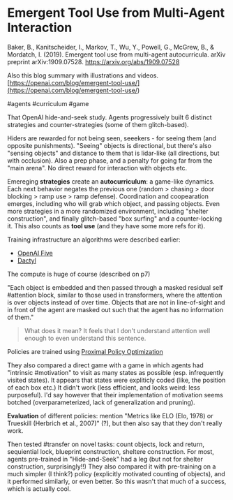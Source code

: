 # Emergent Tool Use from Multi-Agent Interaction
Baker, B., Kanitscheider, I., Markov, T., Wu, Y., Powell, G., McGrew, B., & Mordatch, I. (2019). Emergent tool use from multi-agent autocurricula. arXiv preprint arXiv:1909.07528.
https://arxiv.org/abs/1909.07528

Also this blog summary with illustrations and videos.
[https://openai.com/blog/emergent-tool-use/](<https://openai.com/blog/emergent-tool-use/>)

#agents #curriculum #game

That OpenAI hide-and-seek study. Agents progressively built 6 distinct strategies and counter-strategies (some of them glitch-based).

Hiders are rewarded for not being seen, seeekers - for seeing them (and opposite punishments). "Seeing" objects is directional, but there's also "sensing objects" and distance to them that is lidar-like (all directions, but with occlusion). Also a prep phase, and a penalty for going far from the "main arena". No direct reward for interaction with objects etc.

Emereging **strategies** create an **autocurriculum**: a game-like dynamics. Each next behavior negates the previous one (random > chasing > door blocking > ramp use > ramp defense). Coordination and coopearation emerges, including who will grab which object, and passing objects. Even more strategies in a more randomized environment, including "shelter construction", and finally glitch-based "box surfing" and a counter-locking it. This also counts as **tool use** (and they have some more refs for it).

Training infrastructure an algorithms were described earlier:
* [OpenAI Five](https://openai.com/blog/openai-five/)
* [Dactyl](https://openai.com/blog/learning-dexterity)

The compute is huge of course (described on p7)

"Each object is embedded and then passed through a masked residual self #attention block, similar to those used in transformers, where the attention is over objects instead of over time. Objects that are not in line-of-sight and in front of the agent are masked out such that the agent has no information of them."

> What does it mean? It feels that I don't understand attention well enough to even understand this sentence.

Policies are trained using [Proximal Policy Optimization](https://openai.com/blog/openai-baselines-ppo/)

They also compared a direct game with a game in which agents had "intrinsic #motivation" to visit as many states as possible (esp. infrequently visited states). It appears that states were expliticly coded (like, the position of each box etc.) It didn't work (less efficient, and looks weird: less purposeful). I'd say however that their implementation of motivation seems botched (overparameterized, lack of generalization and pruning).

**Evaluation** of different policies: mention "Metrics like ELO (Elo, 1978) or Trueskill (Herbrich et al., 2007)" (?), but then also say that they don't really work.

Then tested #transfer on novel tasks: count objects, lock and return, sequiential lock, blueprint construction, sheltere construction. For most, agents pre-trained in "Hide-and-Seek" had  a leg (but not for shelter construction, surprisingly!!) They also compared it with pre-training on a much simpler (I think?) policy (explicitly motivated counting of objects), and it performed similarly, or even better. So this wasn't that much of a success, which is actually cool.